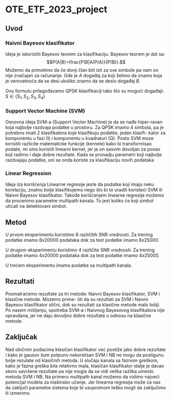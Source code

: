 # OTE_ETF_2023_project

## Uvod
### Naivni Bayesov klasifikator

Ideja je iskoristiti Bayesov teorem za klasifikaciju. Bayesov teorem je dat sa:
$$P(A|B)=\frac{P(B|A)P(A)}{P(B)}.$$
Možemo da primetimo da će donji član biti isti za sve simbole pa nam on nije značajan za računanje.
Gde je $A$ događaj za koji želimo da znamo koja je verovatnoća da se desi ukoliko znamo da se desio događaj $B$.

Ovu formulu prilagođavamo QPSK klasifikaciji tako što su mogući događaji:
$S\in\left\{S_1, S_2, S_3, S_4\right\}$
<!-- I onda ovde jos malo formula i preformulisati lol  -->

### Support Vector Machine (SVM)

Osnovna ideja SVM-a (Support Vector Machine) je da se nađe hiper-ravan koja najbolje razdvaja podatke u
prostoru. Za QPSK imamo 4 simbola, pa je potrebno imati 2 klasifikatora koje klasifikuju podatke, jedan klasifi-
kator za komponentu u fazi (I) i komponentu u kvadraturi (Q). Posto SVM moze koristiti razlicite matematicke
funkcije (kernele) kako bi transformisao podate, mi smo koristili linearni kernel, jer je on sasvim dovoljan za
posao koji radimo i daje dobre rezultate. Kada se pronadju parametri koji najbolje razdvajaju podatke, oni se
onda koriste za klasifikaciju novih podataka

### Linear Regression

Ideja iza korišćenja Linearne regresije jeste da podatke koji imaju neku korelaciju, znatno bolje klasifikujemo nego što bi to uradili koristeći SVM ili Naivni Bayesov klasifikator. Takođe korišćenjem linearne regresije možemo da procenimo parametre multipath kanala. To jest koliko će koji simbol uticati na detektovani simbol.

## Metod

U prvom eksperimentu koristimo 8 različitih SNR vrednosti. Za trening podatke imamo $8x20000$ podataka dok za test podatke imamo $8x25000$.

U drugom eksperimentu koristimo 4 različite SNR vrednosti. Za trening podatke imamo $4x20000$ podataka dok za test podatke imamo $4x25000$.

U trećem eksperimentu imamo podatke sa multipath kanala. 
<!-- Treba sad opisati kako se generišu multipath kanali i šta je različito -->
## Rezultati

<!-- Fale podaci o klasicnim metodama -->
Posmatraćemo rezultate za tri metode: Naivni Bayesov klasifikator, SVM i klasične metode. Mozemo prime-
titi da su rezultati za SVM i Naivni Bayesov klasifikator slični, dok su rezultati za klasične metode malo lošiji.
Po nasem mišljenju, upotreba SVM-a i Naivnog Bayesovog klasifikatora nije opravdana, jer ne daju dovoljno
dobre rezultate u odnosu na klasične metode.



<!-- Ovde samo 5 plotova u jednom plotu po jedna heat mapa za SVM, NB i klasicnu metodu -->

<!-- Ovde samo jedan plot sa 3 heat mape za SVM, NB i klasicnu metodu -->

## Zaključak

Nad običnim podacima klasičan klasifikator već postiže jako dobre rezultate i kako je gausov šum potpuno nekorelisan SVM i NB ne mogu da postigunu bolje rezulate od klasičnih metoda.
U slučaju kanala sa faznom greškom, kako je fazna greška bila relativno mala, klasičan klasifikator idalje je davao skoro savršene rezultate pa nije mogla da se vidi velika razlika umesto metoda SVM i NB.
Na primeru multipath kanal možemo da vidimo najveći potencijal modela za mašinsko učenje. Jer linearna regresija može za nas da zaključi parametre sistema koje bi usuprotnom teško mogli da zaključimo ili izmerimo.